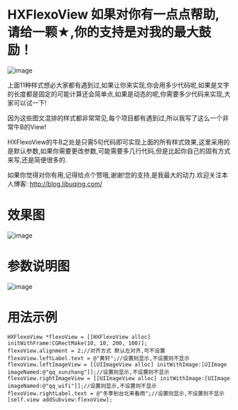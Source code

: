 # HXFlexoView 如果对你有一点点帮助,请给一颗★,你的支持是对我的最大鼓励！
![image](https://github.com/huangxuan518/HXFlexoView/blob/master/HXFlexoView/1.png)

上面11种样式想必大家都有遇到过,如果让你来实现,你会用多少代码呢,如果是文字的长度都是固定的可能计算还会简单点,如果是动态的呢,你需要多少代码来实现,大家可以试一下!

因为这些图文混排的样式都非常常见,每个项目都有遇到过,所以我写了这么一个非常牛B的View!

HXFlexoView的牛B之处是只需5句代码即可实现上面的所有样式效果,这里采用的是默认参数,如果你需要更改参数,可能需要多几行代码,但是比起你自己的固有方式来写,还是简便很多的.

如果你觉得对你有用,记得给点个赞哦,谢谢!您的支持,是我最大的动力.欢迎关注本人博客: http://blog.libuqing.com/

# 效果图
![image](https://github.com/huangxuan518/HXFlexoView/blob/master/HXFlexoView/xiaoguo.gif)

# 参数说明图
![image](https://github.com/huangxuan518/HXFlexoView/blob/master/HXFlexoView/tushi.png)

# 用法示例
    HXFlexoView *flexoView = [[HXFlexoView alloc] initWithFrame:CGRectMake(10, 10, 200, 100)];
    flexoView.alignment = 2;//对齐方式 默认左对齐,可不设置
    flexoView.leftLabel.text = @"黄轩";//设置则显示,不设置则不显示
    flexoView.leftImageView = [[UIImageView alloc] initWithImage:[UIImage imageNamed:@"qq_xunzhang"]];//设置则显示,不设置则不显示
    flexoView.rightImageView = [[UIImageView alloc] initWithImage:[UIImage imageNamed:@"qq_wifi"]];//设置则显示,不设置则不显示
    flexoView.rightLabel.text = @"冬季到台北来看雨";//设置则显示,不设置则不显示
    [self.view addSubview:flexoView];
